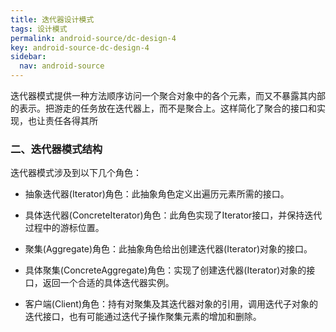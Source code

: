 ```yaml
---
title: 迭代器设计模式
tags: 设计模式
permalink: android-source/dc-design-4
key: android-source-dc-design-4
sidebar:
  nav: android-source
---
```


迭代器模式提供一种方法顺序访问一个聚合对象中的各个元素，而又不暴露其内部的表示。把游走的任务放在迭代器上，而不是聚合上。这样简化了聚合的接口和实现，也让责任各得其所

### 二、迭代器模式结构

迭代器模式涉及到以下几个角色：

- 抽象迭代器(Iterator)角色：此抽象角色定义出遍历元素所需的接口。

- 具体迭代器(ConcreteIterator)角色：此角色实现了Iterator接口，并保持迭代过程中的游标位置。

- 聚集(Aggregate)角色：此抽象角色给出创建迭代器(Iterator)对象的接口。

- 具体聚集(ConcreteAggregate)角色：实现了创建迭代器(Iterator)对象的接口，返回一个合适的具体迭代器实例。

- 客户端(Client)角色：持有对聚集及其迭代器对象的引用，调用迭代子对象的迭代接口，也有可能通过迭代子操作聚集元素的增加和删除。

<!--more-->














